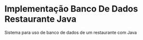 # Implementação Banco De Dados Restaurante Java
 Sistema para uso de banco de dados de um restaurante com Java
